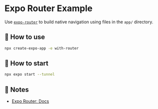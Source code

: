 # Expo Router Example

Use [`expo-router`](https://docs.expo.dev/router/introduction/) to build native navigation using files in the `app/` directory.

## 🚀 How to use

```sh
npx create-expo-app -e with-router
```

## 🚥 How to start

```sh
npx expo start --tunnel
```

## 📝 Notes

- [Expo Router: Docs](https://docs.expo.dev/router/introduction/)
